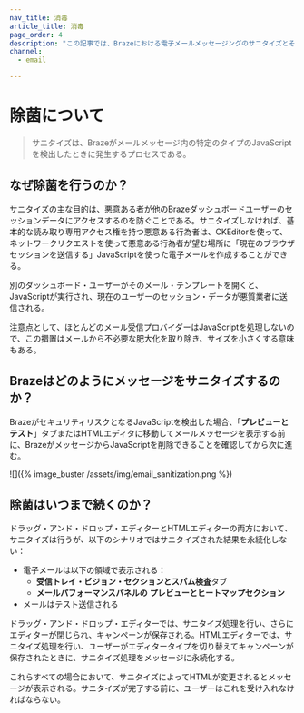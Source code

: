 ```yaml
---
nav_title: 消毒
article_title: 消毒
page_order: 4
description: "この記事では、Brazeにおける電子メールメッセージングのサニタイズとその目的について定義する。"
channel:
  - email

---
```


# 除菌について

> サニタイズは、Brazeがメールメッセージ内の特定のタイプのJavaScriptを検出したときに発生するプロセスである。

## なぜ除菌を行うのか？

サニタイズの主な目的は、悪意ある者が他のBrazeダッシュボードユーザーのセッションデータにアクセスするのを防ぐことである。サニタイズしなければ、基本的な読み取り専用アクセス権を持つ悪意ある行為者は、CKEditorを使って、ネットワークリクエストを使って悪意ある行為者が望む場所に「現在のブラウザセッションを送信する」JavaScriptを使った電子メールを作成することができる。

別のダッシュボード・ユーザーがそのメール・テンプレートを開くと、JavaScriptが実行され、現在のユーザーのセッション・データが悪質業者に送信される。

注意点として、ほとんどのメール受信プロバイダーはJavaScriptを処理しないので、この措置はメールから不必要な肥大化を取り除き、サイズを小さくする意味もある。 

## Brazeはどのようにメッセージをサニタイズするのか？

BrazeがセキュリティリスクとなるJavaScriptを検出した場合、「**プレビューとテスト**」タブまたはHTMLエディタに移動してメールメッセージを表示する前に、BrazeがメッセージからJavaScriptを削除できることを確認してから次に進む。

![]({% image_buster /assets/img/email_sanitization.png %})

## 除菌はいつまで続くのか？

ドラッグ・アンド・ドロップ・エディターとHTMLエディターの両方において、サニタイズは行うが、以下のシナリオではサニタイズされた結果を永続化しない：

* 電子メールは以下の領域で表示される：
    * **受信トレイ・ビジョン・**セクションと**スパム検査**タブ
    * **メールパフォーマンスパネルの** **プレビューとヒートマップセクション**
* メールはテスト送信される

ドラッグ・アンド・ドロップ・エディターでは、サニタイズ処理を行い、さらに
エディターが閉じられ、キャンペーンが保存される。HTMLエディターでは、サニタイズ処理を行い、ユーザーがエディタータイプを切り替えてキャンペーンが保存されたときに、サニタイズ処理をメッセージに永続化する。

これらすべての場合において、サニタイズによってHTMLが変更されるとメッセージが表示される。サニタイズが完了する前に、ユーザーはこれを受け入れなければならない。